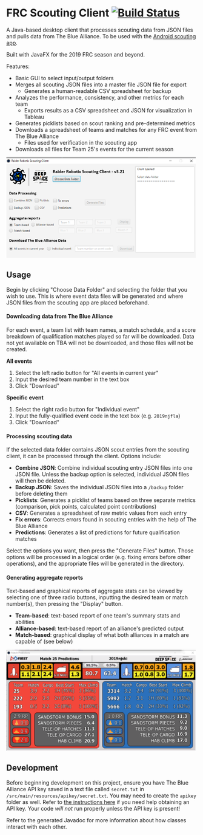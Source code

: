 # FRC Scouting Client [![Build Status](https://travis-ci.com/RaiderRobotix/Scouting-Client-FX.svg?token=o8AnHy8tPTpEiAQq4tFv&branch=master)](https://travis-ci.com/RaiderRobotix/Scouting-Client-FX)

A Java-based desktop client that processes scouting data from JSON files and pulls data from The Blue Alliance. To be used with the [Android scouting app](https://github.com/spencerng/Scouting-App).

Built with JavaFX for the 2019 FRC season and beyond.

Features:
 
 * Basic GUI to select input/output folders
 * Merges all scouting JSON files into a master file JSON file for export
   * Generates a human-readable CSV spreadsheet for backup
 * Analyzes the performance, consistency, and other metrics for each team
   * Exports results as a CSV spreadsheet and JSON for visualization in Tableau
 * Generates picklists based on scout ranking and pre-determined metrics
 * Downloads a spreadsheet of teams and matches for any FRC event from The Blue Alliance
   * Files used for verification in the scouting app
 * Downloads all files for Team 25's events for the current season

<img src="/assets/menu.png" width="500"/>
 
## Usage

Begin by clicking "Choose Data Folder" and selecting the folder that you wish to use. This is where event data files will be generated and where JSON files from the scouting app are placed beforehand.

#### Downloading data from The Blue Alliance

For each event, a team list with team names, a match schedule, and a score breakdown of qualification matches played so far will be downloaded. Data not yet available on TBA will not be downloaded, and those files will not be created.

**All events**

1. Select the left radio button for "All events in current year"
2. Input the desired team number in the text box
3. Click "Download"

**Specific event**

1. Select the right radio button for "Individual event"
2. Input the fully-qualified event code in the text box (e.g. `2019njfla`)
3. Click "Download"

#### Processing scouting data

If the selected data folder contains JSON scout entries from the scouting client, it can be processed through the client. Options include:

-  **Combine JSON**: Combine individual scouting entry JSON files into one JSON file. Unless the backup option is selected, individual JSON files will then be deleted.
- **Backup JSON**: Saves the individual JSON files into a `/backup` folder before deleting them
- **Picklists**: Generates a picklist of teams based on three separate metrics (comparison, pick points, calculated point contributions)
- **CSV**: Generates a spreadsheet of raw metric values from each entry
- **Fix errors**: Corrects errors found in scouting entries with the help of The Blue Alliance
- **Predictions**: Generates a list of predictions for future qualification matches

Select the options you want, then press the "Generate Files" button. Those options will be processed in a logical order (e.g. fixing errors before other operations), and the appropriate files will be generated in the directory.


#### Generating aggregate reports

Text-based and graphical reports of aggregate stats can be viewed by selecting one of three radio buttons, inputting the desired team or match number(s), then pressing the "Display" button.

- **Team-based**: text-based report of one team's summary stats and abilities
- **Alliance-based**: text-based report of an alliance's predicted output
- **Match-based**: graphical display of what both alliances in a match are capable of (see below) 

<img src="/assets/prediction.png" width="500"/>

## Development

Before beginning development on this project, ensure you have The Blue Alliance API key saved in a text file called `secret.txt` in `/src/main/resources/apikey/secret.txt`. You may need to create the `apikey` folder as well. Refer to [the instructions here](https://www.thebluealliance.com/apidocs#apiv3) if you need help obtaining an API key. Your code *will not* run properly unless the API key is present!

Refer to the generated Javadoc for more information about how classes interact with each other.
